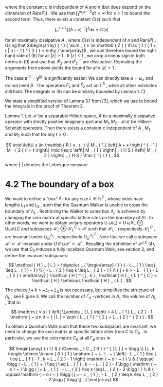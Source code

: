 where the constant $c$ is independent of $A$ and $n$ (but does depend on the dimension of $\mathrm { R a n } ( P ) )$ . We use that $\textstyle \int _ { 1 } ^ { \infty } t ^ { s - 2 } d t < \infty$ for $s < 1$ to bound the second term. Thus, there exists a constant $C ( s )$ such that  

$$
\int _ { n } ^ { n + 1 } \| ( A + x ) ^ { - 1 } \| ^ { s } d x \leq C ( s )
$$  

for all maximally dissipative $A$ , where $C ( s )$ is independent of $n$ and ${ \mathrm { R a n } } ( P )$ . Using that $\begin{array} { r } { \sum _ { n \in \mathbb { Z } } \frac { 1 } { 1 + ( | n | - 1 ) ^ { 2 } } < \infty } \end{array}$ , we can therefore bound the right hand side of (9) for all $| z | > 1$ . If $| z | < 1$ , we drop a minus sign in both norms in (9) and use that $i \widehat { F } _ { z }$ and $i \widehat { F } _ { z } ^ { - 1 }$ are dissipative. Repeating the arguments from above yields the bound for allb $| z | < 1$ .  

The case $\boldsymbol { x } ^ { ( i ) } = \boldsymbol { y } ^ { ( j ) }$ is significantly easier: We can directly take $\alpha = \omega _ { x }$ and do not need $\beta$ . The operators $F _ { z }$ and $\widehat { F } _ { z }$ act on $\mathbb { C } ^ { 3 }$ , while all other estimates still hold. The integrals in (9) can be similarly bounded by Lemma 1. □  

We state a simplified version of Lemma 3.1 from [3], which we use to bound the integrals in the proof of Theorem 2.  

Lemma 1. Let $\mathcal { H }$ be a separable Hilbert space, $A$ be a maximally dissipative operator with strictly positive imaginary part and $M _ { 1 } , M _ { 2 } : \mathcal { H }  \mathcal { H }$ be Hilbert-Schmidt operators. Then there exists a constant c independent of $A$ , $M _ { 1 }$ and $M _ { 2 }$ such that for any $t > 0$ :  

$$
\mid \left\{ x \in \mathbb { R } s . t . \ \| M _ { 1 } \left( A + x \right) ^ { - 1 } M _ { 2 } \| > t \right\} \mid \leq c \left\| M _ { 1 } \right\| _ { H S } \left\| M _ { 2 } \right\| _ { H S } \frac { 1 } { t } ,
$$  

where $| \cdot |$ denotes the Lebesgue measure.  

# 4.2 The boundary of a box  

We want to define a ”box” $\Lambda _ { L }$ for any size $L \in \mathbb { N } ^ { 2 }$ , whose sides have lengths $L _ { 1 }$ and $L _ { 2 }$ , such that the Quantum Walker is unable to cross the boundary of $\Lambda _ { L }$ . Restricting the Walker to some box $\Lambda _ { L }$ is achieved by changing the coin matrix at specific lattice sites on the boundary of ΛL. In other words, we want to obtain unitary operators U ω(L) = U ωΛL ⊕ UωΛLC and subspaces $\mathcal { H } _ { L } \oplus \mathcal { H } _ { L } ^ { C } = \mathcal { H }$ such that $\mathcal { H } _ { L }$ , respectively $\mathcal { H } _ { L } ^ { C }$ , are invariant under $U _ { \omega } ^ { \Lambda _ { L } }$ , respectively $U _ { \omega } ^ { \Lambda _ { L } ^ { C } }$ . Note that we call a subspace $\mathcal { H } ^ { \prime } \subset \mathcal { H }$ invariant under $U$ if $U \mathcal { H } ^ { \prime } \subset \mathcal { H } ^ { \prime }$ . Recalling the definition of $\mathcal { H } ^ { j , k }$ (4), we use that $C _ { 0 }$ induces a fully localized Quantum Walk, see section 2, and define the invariant subspaces:  

$$
\mathcal { H } _ { L } = \bigoplus _ { \begin{array} { l } { - L _ { 1 } \leq j \leq L _ { 1 } - 1 } \\ { - L _ { 2 } \leq k \leq L _ { 2 } - 1 } \\ { j + k > - L _ { 1 } - L _ { 2 } } \end{array} } \mathcal { H } ^ { j , k } , \mathcal { H } _ { L } ^ { C } = \mathcal { H } \setminus \mathcal { H } _ { L } .
$$  

The choice $j + k > - L _ { 1 } - L _ { 2 }$ is not necessary, but simplifies the structure of $\Lambda _ { L }$ , see Figure 3. We call the number of $\Gamma _ { A }$ -vertices in $\Lambda _ { L }$ the volume of $\Lambda _ { L }$ , that is:  

$$
\mathrm { v o l } \left( \Lambda _ { L } \right) = 4 L _ { 1 } L _ { 2 } - 1 \mathrm { ~ a n d ~ } | L | = \sqrt { L _ { 1 } ^ { 2 } + L _ { 2 } ^ { 2 } } .
$$  

To obtain a Quantum Walk such that these two subspaces are invariant, we need to change the coin matrix at specific lattice sites from $C$ to $C _ { 0 }$ . In particular, we use the coin matrix $C _ { 0 }$ at all $\Gamma _ { B }$ sites in  

$$
\begin{array} { r l } & { \Gamma _ { C _ { 0 } } ^ { ( L ) } = \bigg \{ | j , k \rangle \otimes \binom { 0 } { 1 } \mathrm { ~ s . t . ~ } \left( - L _ { 1 } \leq j \leq L _ { 1 } - 1 , k = L _ { 2 } - 1 \right) \mathrm { ~ o r ~ } } \\ & { \qquad \bigg ( - L _ { 1 } + 1 \leq j \leq L _ { 1 } , k = - L _ { 2 } - 1 \bigg ) \mathrm { ~ o r ~ } \bigg ( j = L _ { 1 } , - L _ { 2 } \leq k \leq L _ { 2 } - 2 \bigg ) } \\ & { \qquad \mathrm { ~ o r ~ } \bigg ( j = - L _ { 1 } , - L _ { 2 } \leq k \leq L _ { 2 } - 2 \bigg ) \bigg \} . } \end{array}
$$  